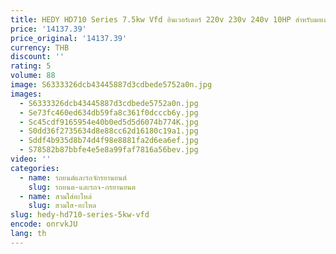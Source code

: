 ```yaml
---
title: HEDY HD710 Series 7.5kw Vfd อินเวอร์เตอร์ 220v 230v 240v 10HP สําหรับมอเตอร์ Ac อุตสาหกรรมเครื่อง Ac ปั๊ม
price: '14137.39'
price_original: '14137.39'
currency: THB
discount: ''
rating: 5
volume: 88
image: S6333326dcb43445887d3cdbede5752a0n.jpg
images:
  - S6333326dcb43445887d3cdbede5752a0n.jpg
  - Se73fc460ed634db59fa8c361f0dcccb6y.jpg
  - Sc45cdf9165954e40b0ed5d5d6074b774K.jpg
  - S0dd36f2735634d8e88cc62d16180c19a1.jpg
  - Sddf4b935d8b74d4f98e8881fa2d6ea6ef.jpg
  - S78582b87bbfe4e5e8a99faf7816a56bev.jpg
video: ''
categories:
  - name: รถยนต์และรถจักรยานยนต์
    slug: รถยนต-และรถจ-กรยานยนต
  - name: สวมใส่อะไหล่
    slug: สวมใส-อะไหล
slug: hedy-hd710-series-5kw-vfd
encode: onrvkJU
lang: th
---
```

  